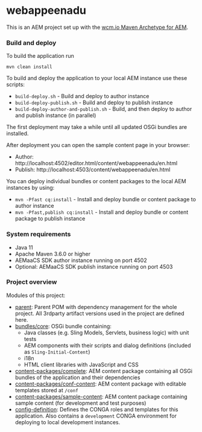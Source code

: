 webappeenadu
============

This is an AEM project set up with the [wcm.io Maven Archetype for AEM][wcmio-maven-archetype-aem].


### Build and deploy

To build the application run

```
mvn clean install
```

To build and deploy the application to your local AEM instance use these scripts:

* `build-deploy.sh` - Build and deploy to author instance
* `build-deploy-publish.sh` - Build and deploy to publish instance
* `build-deploy-author-and-publish.sh` - Build, and then deploy to author and publish instance (in parallel)

The first deployment may take a while until all updated OSGi bundles are installed.

After deployment you can open the sample content page in your browser:

* Author: http://localhost:4502/editor.html/content/webappeenadu/en.html
* Publish: http://localhost:4503/content/webappeenadu/en.html

You can deploy individual bundles or content packages to the local AEM instances by using:

* `mvn -Pfast cq:install` - Install and deploy bundle or content package to author instance
* `mvn -Pfast,publish cq:install` - Install and deploy bundle or content package to publish instance

### System requirements

* Java 11
* Apache Maven 3.6.0 or higher
* AEMaaCS SDK author instance running on port 4502
* Optional: AEMaaCS SDK publish instance running on port 4503


### Project overview

Modules of this project:

* [parent](parent/): Parent POM with dependency management for the whole project. All 3rdparty artifact versions used in the project are defined here.
* [bundles/core](bundles/core/): OSGi bundle containing:
  * Java classes (e.g. Sling Models, Servlets, business logic) with unit tests
  * AEM components with their scripts and dialog definitions (included as `Sling-Initial-Content`)
  * i18n
  * HTML client libraries with JavaScript and CSS
* [content-packages/complete](content-packages/complete/): AEM content package containing all OSGi bundles of the application and their dependencies
* [content-packages/conf-content](content-packages/conf-content/): AEM content package with editable templates stored at `/conf`
* [content-packages/sample-content](content-packages/sample-content/): AEM content package containing sample content (for development and test purposes)
* [config-definition](config-definition/): Defines the CONGA roles and templates for this application. Also contains a `development` CONGA environment for deploying to local development instances.


[wcmio-maven-archetype-aem]: https://wcm.io/tooling/maven/archetypes/aem/
[wcmio-maven]: https://wcm.io/maven.html
